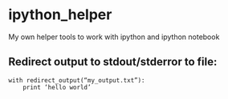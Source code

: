 # ipython_helper
My own helper tools to work with ipython and ipython notebook


## Redirect output to stdout/stderror to file:

    with redirect_output(“my_output.txt”):
        print ‘hello world’
